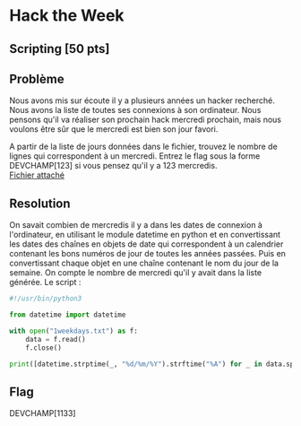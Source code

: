# Hack the Week
## Scripting [50 pts]
## Problème 
Nous avons mis sur écoute il y a plusieurs années un hacker recherché. Nous avons la liste de toutes ses connexions à son ordinateur. Nous pensons qu'il va réaliser son prochain hack mercredi prochain, mais nous voulons être sûr que le mercredi est bien son jour favori.

A partir de la liste de jours données dans le fichier, trouvez le nombre de lignes qui correspondent à un mercredi. Entrez le flag sous la forme DEVCHAMP[123] si vous pensez qu'il y a 123 mercredis.  
[Fichier attaché](files/1weekdays.txt)
## Resolution
On savait combien de mercredis il y a dans les dates de connexion à l'ordinateur, en utilisant le module datetime en python et en convertissant les dates des chaînes en objets de date qui correspondent à un calendrier contenant les bons numéros de jour de toutes les années passées. Puis en convertissant chaque objet en une chaîne contenant le nom du jour de la semaine. On compte le nombre de mercredi qu'il y avait dans la liste générée. Le script :
```python
#!/usr/bin/python3

from datetime import datetime

with open("1weekdays.txt") as f:
    data = f.read()
    f.close()

print([datetime.strptime(_, "%d/%m/%Y").strftime("%A") for _ in data.split("\n")].count("Wednesday"))
```
## Flag
DEVCHAMP[1133]
